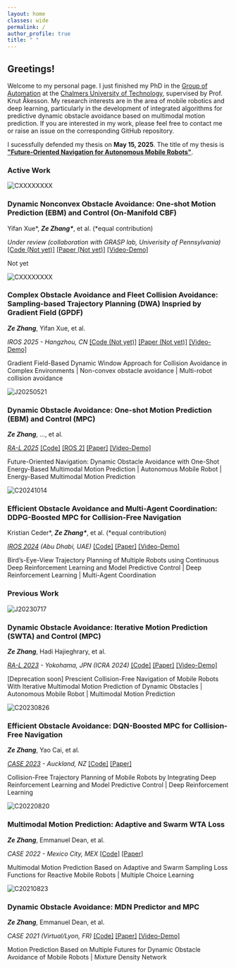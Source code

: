 ```yaml
---
layout: home
classes: wide
permalink: /
author_profile: true
title: " "
---
```


## Greetings!

Welcome to my personal page. I just finished my PhD in the [Group of Automation](https://www.chalmers.se/en/departments/e2/research/systems-and-control/automation/) at the [Chalmers University of Technology](https://www.chalmers.se/en/), supervised by Prof. Knut Åkesson. My research interests are in the area of mobile robotics and deep learning, particularly in the development of integrated algorithms for predictive dynamic obstacle avoidance based on multimodal motion prediction. If you are interested in my work, please feel free to contact me or raise an issue on the corresponding GitHub repository.

<!-- The latest official update of the application related to my research project: [Volvo Group](https://www.youtube.com/watch?v=DA7lKiCdkCc&t=132s&ab_channel=VolvoGroup) -->

I sucessfully defended my thesis on **May 15, 2025**. The title of my thesis is [**"Future-Oriented Navigation for Autonomous Mobile Robots"**](https://research.chalmers.se/en/publication/545958).

### Active Work

<div class="compact-post">
  <div class="compact-post-image">
    <img src="\assets\images\C2025XXX1_cover.png" alt="CXXXXXXXX">  
  </div>
  <div class="compact-post-details">
    <h3 class="compact-post-title">Dynamic Nonconvex Obstacle Avoidance: One-shot Motion Prediction (EBM) and Control (On-Manifold CBF)</h3>
    <p class="compact-authors">Yifan Xue*, <b class="compact-myname"><i>Ze Zhang*</i></b>, et al. (*equal contribution)</p>
    <p><i>Under review (collaboration with GRASP lab, Univerisity of Pennsylvania)</i> 
      <a href="">[Code (Not yet)]</a> 
      <a href="">[Paper (Not yet)]</a>
      <a href="\assets\images\temp_video1.mp4">[Video-Demo]</a>
    </p>
    <p class="compact-post-description">Not yet</p>
  </div>
</div>

<div class="compact-post">
  <div class="compact-post-image">
    <img src="\assets\images\C2025XXXX_cover.png" alt="CXXXXXXXX">  
  </div>
  <div class="compact-post-details">
    <h3 class="compact-post-title">Complex Obstacle Avoidance and Fleet Collision Avoidance: Sampling-based Trajectory Planning (DWA) Inspried by Gradient Field (GPDF)</h3>
    <p class="compact-authors"><b class="compact-myname"><i>Ze Zhang</i></b>, Yifan Xue, et al.</p>
    <p><i>IROS 2025 - Hangzhou, CN</i> 
      <a href="">[Code (Not yet)]</a> 
      <a href="">[Paper (Not yet)]</a>
      <a href="https://youtu.be/Et4C5oGHlF0">[Video-Demo]</a>
    </p>
    <p class="compact-post-description">Gradient Field-Based Dynamic Window Approach for Collision Avoidance in Complex Environments | Non-convex obstacle avoidance | Multi-robot collision avoidance</p>
  </div>
</div>

<div class="compact-post">
  <div class="compact-post-image">
    <img src="\assets\images\J20250521_cover.png" alt="J20250521">  
  </div>
  <div class="compact-post-details">
    <h3 class="compact-post-title">Dynamic Obstacle Avoidance: One-shot Motion Prediction (EBM) and Control (MPC)</h3>
    <p class="compact-authors"><b class="compact-myname"><i>Ze Zhang</i></b>, ..., et al.</p>
    <p><i><a href="https://ieeexplore.ieee.org/document/11021381">RA-L 2025</a></i>
      <a href="https://github.com/Woodenonez/DyObAv-MPCnEBM-Warehouse">[Code]</a> 
      <a href="https://github.com/Woodenonez/DyObAv-MPCnEBM-Warehouse-ROS2">[ROS 2]</a> 
      <a href="\assets\papers\RAL2025_Ze_EBM_MPC_ROS.pdf">[Paper]</a>
      <a href="https://youtu.be/j4n2mt0KdMY">[Video-Demo]</a>
    </p>
    <p class="compact-post-description">Future-Oriented Navigation: Dynamic Obstacle Avoidance with One-Shot Energy-Based Multimodal Motion Prediction | Autonomous Mobile Robot | Energy-Based Multimodal Motion Prediction</p>
  </div>
</div>

<div class="compact-post">
  <div class="compact-post-image">
    <img src="\assets\images\C20241014_cover.png" alt="C20241014">  
  </div>
  <div class="compact-post-details">
    <h3 class="compact-post-title">Efficient Obstacle Avoidance and Multi-Agent Coordination: DDPG-Boosted MPC for Collision-Free Navigation</h3>
    <p class="compact-authors">Kristian Ceder*, <b class="compact-myname"><i>Ze Zhang*</i></b>, et al. (*equal contribution)</p>
    <p><i><a href="https://ieeexplore.ieee.org/document/10801434">IROS 2024</a> (Abu Dhabi, UAE)</i> 
      <a href="https://github.com/kristianceder/DRL-Traj-Planner">[Code]</a>  
      <a href="\assets\papers\IROS2024_Co_DDPG_MPC_MultiAgent.pdf">[Paper]</a>
      <a href="https://youtu.be/x0JXqocSIhQ">[Video-Demo]</a>
    </p>
    <p class="compact-post-description">Bird’s-Eye-View Trajectory Planning of Multiple Robots using Continuous Deep Reinforcement Learning and Model Predictive Control | Deep Reinforcement Learning | Multi-Agent Coordination</p>
  </div>
</div>


### Previous Work

<div class="compact-post">
  <div class="compact-post-image">
    <img src="\assets\images\J20230717_cover.png" alt="J20230717">  
  </div>
  <div class="compact-post-details">
    <h3 class="compact-post-title">Dynamic Obstacle Avoidance: Iterative Motion Prediction (SWTA) and Control (MPC)</h3>
    <p class="compact-authors"><b class="compact-myname"><i>Ze Zhang</i></b>, Hadi Hajieghrary, et al.</p>
    <p><i><a href="https://ieeexplore.ieee.org/document/10185133"> RA-L 2023</a> - Yokohama, JPN (ICRA 2024)</i> 
      <a href="https://github.com/Woodenonez/DyObAv-MPCnWTA-Warehouse">[Code]</a> 
      <a href="\assets\papers\RAL2023_Ze_MPC_WTA.pdf">[Paper]</a>
      <!-- <a href="https://ieeexplore.ieee.org/document/10185133">[Paper]</a> -->
      <a href="https://youtu.be/XM6Ya11B81Q">[Video-Demo]</a>
    </p>
    <p class="compact-post-description">[Deprecation soon] Prescient Collision-Free Navigation of Mobile Robots With Iterative Multimodal Motion Prediction of Dynamic Obstacles | Autonomous Mobile Robot | Multimodal Motion Prediction</p>
  </div>
</div>

<div class="compact-post">
  <div class="compact-post-image">
    <img src="\assets\images\C20230826_cover.png" alt="C20230826">  
  </div>
  <div class="compact-post-details">
    <h3 class="compact-post-title">Efficient Obstacle Avoidance: DQN-Boosted MPC for Collision-Free Navigation</h3>
    <p class="compact-authors"><b class="compact-myname"><i>Ze Zhang</i></b>, Yao Cai, et al.</p>
    <p><i><a href="https://ieeexplore.ieee.org/document/10260515">CASE 2023</a> - Auckland, NZ</i> 
      <a href="https://github.com/Woodenonez/TrajTrack-MPCnDQN-RLBoost">[Code]</a> 
      <a href="\assets\papers\CASE2023_Ze_DQN_MPC.pdf">[Paper]</a>
      <!-- <a href="https://ieeexplore.ieee.org/document/10260515">[Paper]</a> -->
    </p>
    <p class="compact-post-description">Collision-Free Trajectory Planning of Mobile Robots by Integrating Deep Reinforcement Learning and Model Predictive Control | Deep Reinforcement Learning</p>
  </div>
</div>

<div class="compact-post">
  <div class="compact-post-image">
    <img src="\assets\images\C20220820_cover.png" alt="C20220820">  
  </div>
  <div class="compact-post-details">
    <h3 class="compact-post-title">Multimodal Motion Prediction: Adaptive and Swarm WTA Loss</h3>
    <p class="compact-authors"><b class="compact-myname"><i>Ze Zhang</i></b>, Emmanuel Dean, et al.</p>
    <p><i>CASE 2022 - Mexico City, MEX</i> 
      <a href="https://github.com/Woodenonez/M3P-SWTA-Pytorch">[Code]</a> 
      <a href="\assets\papers\CASE2022_Ze_SwarmLoss.pdf">[Paper]</a>
      <!-- <a href="https://ieeexplore.ieee.org/document/9926544">[Paper]</a> -->
    </p>
    <p class="compact-post-description">Multimodal Motion Prediction Based on Adaptive and Swarm Sampling Loss Functions for Reactive Mobile Robots | Multiple Choice Learning</p>
  </div>
</div>

<div class="compact-post">
  <div class="compact-post-image">
    <img src="\assets\images\C20210823_cover.png" alt="C20210823">  
  </div>
  <div class="compact-post-details">
    <h3 class="compact-post-title">Dynamic Obstacle Avoidance: MDN Predictor and MPC</h3>
    <p class="compact-authors"><b class="compact-myname"><i>Ze Zhang</i></b>, Emmanuel Dean, et al.</p>
    <p><i>CASE 2021 (Virtual/Lyon, FR)</i> 
      <a href="https://github.com/Woodenonez/M3P-MDN-CASE2021">[Code]</a> 
      <a href="\assets\papers\CASE2021_Ze_MDN_NMPC_Ref.pdf">[Paper]</a>
      <!-- <a href="https://ieeexplore.ieee.org/document/9551463">[Paper]</a> -->
      <a href="https://youtu.be/vZI3-TnQZ1c">[Video-Demo]</a>
    </p>
    <p class="compact-post-description">Motion Prediction Based on Multiple Futures for Dynamic Obstacle Avoidance of Mobile Robots | Mixture Density Network</p>
  </div>
</div>
